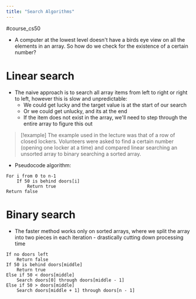 ```yaml
---
title: "Search Algorithms"
---
```

#course_cs50 

- A computer at the lowest level doesn't have a birds eye view on all the elements in an array. So how do we check for the existence of a certain number?
# Linear search

- The naive approach is to search all array items from left to right or right to left, however this is slow and unpredictable:
    - We could get lucky and the target value is at the start of our search
    - Or we could get unlucky, and its at the end
    - If the item does not exist in the array, we'll need to step through the entire array to figure this out

> [!example]
> The example used in the lecture was that of a row of closed lockers. Volunteers were asked to find a certain number (opening one locker at a time) and compared linear searching an unsorted array to binary searching a sorted array.

- Pseudocode algorithm:

```pseudocode
For i from 0 to n-1
    If 50 is behind doors[i]
        Return true
Return false
```

# Binary search

- The faster method works only on sorted arrays, where we split the array into two pieces in each iteration - drastically cutting down processing time

```pseudocode
If no doors left
    Return false
If 50 is behind doors[middle]
    Return true
Else if 50 < doors[middle]
    Search doors[0] through doors[middle - 1]
Else if 50 > doors[middle]
    Search doors[middle + 1] through doors[n - 1]
```
